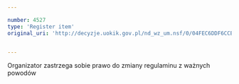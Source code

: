```yaml
---

number: 4527
type: 'Register item'
original_uri: 'http://decyzje.uokik.gov.pl/nd_wz_um.nsf/0/04FEC6DDF6CCB278C1257B5600292B93?OpenDocument'


---
```


Organizator zastrzega sobie prawo do zmiany regulaminu z ważnych powodów
